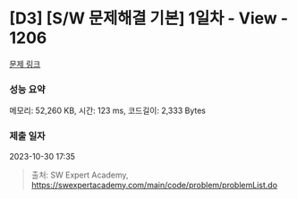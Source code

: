 # [D3] [S/W 문제해결 기본] 1일차 - View - 1206 

[문제 링크](https://swexpertacademy.com/main/code/problem/problemDetail.do?contestProbId=AV134DPqAA8CFAYh) 

### 성능 요약

메모리: 52,260 KB, 시간: 123 ms, 코드길이: 2,333 Bytes

### 제출 일자

2023-10-30 17:35



> 출처: SW Expert Academy, https://swexpertacademy.com/main/code/problem/problemList.do